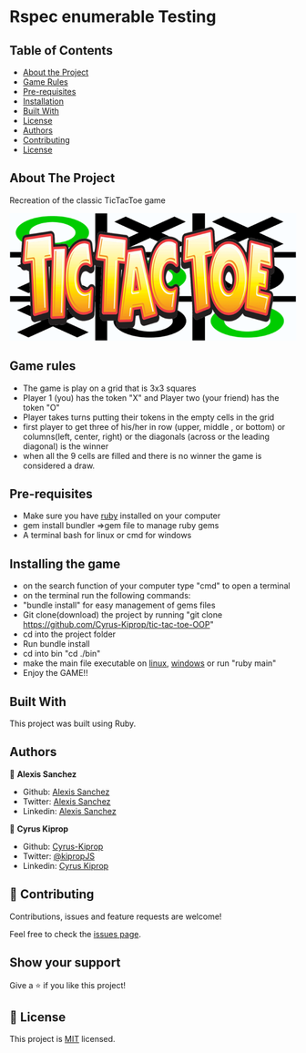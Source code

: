 # Rspec enumerable Testing
<!-- TABLE OF CONTENTS -->
## Table of Contents

* [About the Project](#about-the-project)
* [Game Rules](#Game-rules)
* [Pre-requisites](#Pre-requisites)
* [Installation](#Installing-the-game)
* [Built With](#built-with)
* [License](#license)
* [Authors](#Authors)
* [Contributing](#Contributing)
* [License](#License)



<!-- ABOUT THE PROJECT -->
## About The Project

Recreation of the classic TicTacToe game

![screenshot](./assets/tic-tac-toe.png)
 
## Game rules
 - The game is play on a grid that is 3x3 squares
 - Player 1 (you) has the token "X" and Player two (your friend) has the token "O"
 - Player takes turns putting their tokens in the empty cells in the grid
 - first player to get three of his/her in row (upper, middle , or bottom) or columns(left, center, right) or the diagonals (across or the leading diagonal) is the winner
 - when all the 9 cells are filled and there is no winner the game is considered a draw.

## Pre-requisites
- Make sure you have [ruby](https://rubyinstaller.org) installed 
on your computer
- gem install bundler =>gem file to manage ruby gems
- A terminal bash for linux or cmd for windows

 ## Installing the game
- on the search function of your computer type "cmd" to open a terminal
- on the terminal run the following commands: 
-   "bundle install" for easy management of gems files
- Git clone(download) the project by running "git clone https://github.com/Cyrus-Kiprop/tic-tac-toe-OOP"
- cd into the project folder
- Run bundle install
- cd into bin "cd ./bin"
- make the main file executable on [linux](https://commandercoriander.net/blog/2013/02/16/making-a-ruby-script-executable/), [windows](https://stackoverflow.com/questions/1422380/how-to-i-launch-a-ruby-script-from-the-command-line-by-just-its-name)  or run "ruby main"
- Enjoy the GAME!!


## Built With
This project was built using Ruby. 


## Authors

👤 **Alexis Sanchez**

- Github: [Alexis Sanchez](https://github.com/Psiale)
- Twitter: [Alexis Sanchez](https://twitter.com/TFH_)
- Linkedin: [Alexis Sanchez](https://www.linkedin.com/in/alexis-gabriel-sánchez-cárcamo-264ba7194/)

👤 **Cyrus Kiprop**

- Github: [Cyrus-Kiprop](https://github.com/Cyrus-Kiprop)
- Twitter: [@kipropJS](https://twitter.com/kipropJS)
- Linkedin: [Cyrus Kiprop](https://www.linkedin.com/in/cyrus-kiprop-ba7320120/)


## 🤝 Contributing

Contributions, issues and feature requests are welcome!

Feel free to check the [issues page](https://github.com/Cyrus-Kiprop/tic-tac-toe-OOP/issues).

## Show your support

Give a ⭐️ if you like this project!

## 📝 License

This project is [MIT](lic.url) licensed.